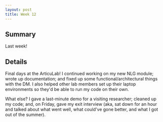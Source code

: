 ```yaml
---
layout: post
title: Week 12
---
```


## Summary
Last week!

## Details
Final days at the ArticuLab! I continued working on my new NLG module; wrote up
documentation; and fixed up some functional/architectural things with the DM.
I also helped other lab members set up their laptop environments so they'd be
able to run my code on their own.

What else? I gave a last-minute demo for a visiting researcher; cleaned up my
code; and, on Friday, gave my exit interview (aka, sat down for an hour and
talked about what went well, what could've gone better, and what I got out of
the summer).
